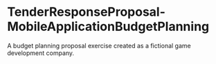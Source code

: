 # TenderResponseProposal-MobileApplicationBudgetPlanning
A budget planning proposal exercise created as a fictional game development company.
